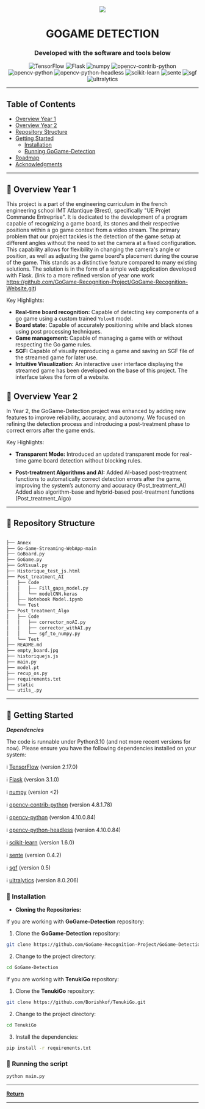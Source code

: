 <div align="center">
    <img src="static/GoStreamLogoTitleRight.png">
    <h1>GOGAME DETECTION</h1>

<h3>Developed with the software and tools below</h3>
<p align="center">
    <img src="https://img.shields.io/badge/TensorFlow-2.17.0-FF6F00?style=flat-square&logo=TensorFlow&logoColor=white" alt="TensorFlow" />
    <img src="https://img.shields.io/badge/Flask-3.1.0-000000?style=flat-square&logo=Flask&logoColor=white" alt="Flask" />
    <img src="https://img.shields.io/badge/numpy-<2-013243?style=flat-square&logo=numpy&logoColor=white" alt="numpy" />
    <img src="https://img.shields.io/badge/opencv--contrib--python-4.8.1.78-blue?style=flat-square&logo=opencv" alt="opencv-contrib-python" />
    <img src="https://img.shields.io/badge/opencv--python-4.10.0.84-blue?style=flat-square&logo=opencv" alt="opencv-python" />
    <img src="https://img.shields.io/badge/opencv--python--headless-4.10.0.84-blue?style=flat-square&logo=opencv" alt="opencv-python-headless" />
    <img src="https://img.shields.io/badge/scikit--learn-1.6.0-orange?style=flat-square&logo=scikit-learn" alt="scikit-learn" />
    <img src="https://img.shields.io/badge/sente-0.4.2-yellow?style=flat-square&logoColor=white" alt="sente" />
    <img src="https://img.shields.io/badge/sgf-0.5-yellow?style=flat-square&logoColor=white" alt="sgf" />
    <img src="https://img.shields.io/badge/ultralytics-8.0.206-brightgreen?style=flat-square&logoColor=white" alt="ultralytics" />
</p>
</div>

---

## Table of Contents
- [Overview Year 1](#-overview-year-1)
- [Overview Year 2](#-overview-year-2)
- [Repository Structure](#repository-structure)
- [Getting Started](#getting-started)
    - [Installation](#installation)
    - [Running GoGame-Detection](#running-gogame-detection)
- [Roadmap](#roadmap)
- [Acknowledgments](#acknowledgments)


---


## 📍 Overview Year 1

This project is a part of the engineering curriculum in the french engineering school IMT Atlantique (Brest), specifically "UE Projet Commande Entreprise".
It is dedicated to the development of a program capable of recognizing a game board, its stones and their respective positions within a go game context from a video stream.
The primary problem that our project tackles is the detection of the game setup at different angles without the need to set the camera at a fixed configuration. This capability allows for flexibility in changing the camera's angle or position, as well as adjusting the game board's placement during the course of the game. This stands as a distinctive feature compared to many existing solutions. The solution is in the form of a simple web application developed with Flask.
(link to a more refined version of year one work https://github.com/GoGame-Recognition-Project/GoGame-Recognition-Website.git)

Key Highlights:
- **Real-time board recognition:** Capable of detecting key components of a go game using a custom trained `Yolov8` model.
- **Board state:** Capable of accurately positioning white and black stones using post processing techniques.
- **Game management:** Capable of managing a game with or without respecting the Go game rules.
- **SGF:**  Capable of visually reproducing a game and saving an SGF file of the streamed game for later use. 
- **Intuitive Visualization:** An interactive user interface displaying the streamed game has been developed on the base of this project. The interface takes the form of a website.

## 📍 Overview Year 2

In Year 2, the GoGame-Detection project was enhanced by adding new features to improve reliability, accuracy, and autonomy. We focused on refining the detection process and introducing a post-treatment phase to correct errors after the game ends.

Key Highlights:
- **Transparent Mode:**
Introduced an updated transparent mode for real-time game board detection without blocking rules.

- **Post-treatment Algorithms and AI:**
Added AI-based post-treatment functions to automatically correct detection errors after the game, improving the system’s autonomy and accuracy (Post_treatment_AI)
Added also algorithm-base and hybrid-based post-treatment functions
(Post_treatment_Algo)

---

## 📂 Repository Structure

```sh

├── Annex
├── Go-Game-Streaming-WebApp-main
├── GoBoard.py
├── GoGame.py
├── GoVisual.py
├── Historique_test_js.html
├── Post_treatment_AI
│   ├── Code
│   │   ├── Fill_gaps_model.py
│   │   └── modelCNN.keras
│   ├── Notebook Model.ipynb
│   └── Test
├── Post_treatment_Algo
│   ├── Code
│   │   ├── corrector_noAI.py
│   │   ├── corrector_withAI.py
│   │   └── sgf_to_numpy.py
│   └── Test
├── README.md
├── empty_board.jpg
├── historiquejs.js
├── main.py
├── model.pt
├── recup_os.py
├── requirements.txt
├── static
└── utils_.py

```

---

## 🚀 Getting Started

***Dependencies***

The code is runnable under Python3.10 (and not more recent versions for now).
Please ensure you have the following dependencies installed on your system:

ℹ️ [TensorFlow](https://pypi.org/project/tensorflow/) (version 2.17.0)

ℹ️ [Flask](https://pypi.org/project/Flask/) (version 3.1.0)

ℹ️ [numpy](https://pypi.org/project/numpy/) (version <2)

ℹ️ [opencv-contrib-python](https://pypi.org/project/opencv-contrib-python/) (version 4.8.1.78)

ℹ️ [opencv-python](https://pypi.org/project/opencv-python/) (version 4.10.0.84)

ℹ️ [opencv-python-headless](https://pypi.org/project/opencv-python-headless/) (version 4.10.0.84)

ℹ️ [scikit-learn](https://scikit-learn.org/stable/install.html) (version 1.6.0)

ℹ️ [sente](https://pypi.org/project/sente/) (version 0.4.2)

ℹ️ [sgf](https://pypi.org/project/sgf/) (version 0.5)

ℹ️ [ultralytics](https://pypi.org/project/ultralytics/) (version 8.0.206)

### 🔧 Installation

- **Cloning the Repositories:**

If you are working with **GoGame-Detection** repository:

1. Clone the **GoGame-Detection** repository:
```sh
git clone https://github.com/GoGame-Recognition-Project/GoGame-Detection.git
```

2. Change to the project directory:
```sh
cd GoGame-Detection
```    

If you are working with **TenukiGo** repository:

1. Clone the **TenukiGo** repository:
```sh
git clone https://github.com/Borishkof/TenukiGo.git
```

2. Change to the project directory:
```sh
cd TenukiGo
```    


3. Install the dependencies:
```sh
pip install -r requirements.txt
```


### 🤖 Running the script

```sh
python main.py
```

---


[**Return**](#Top)

---
